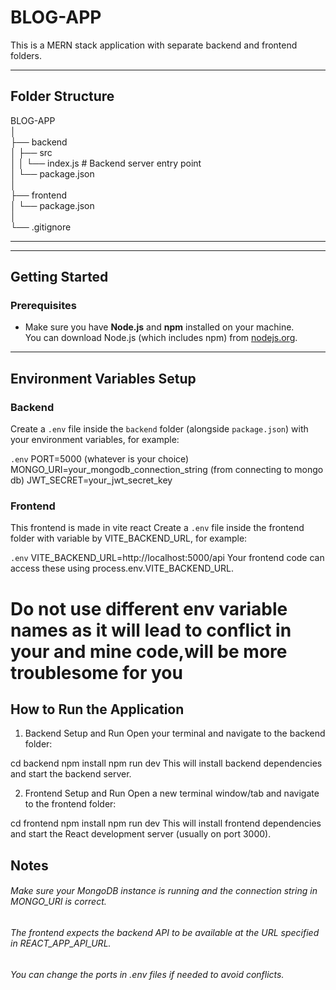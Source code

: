 # BLOG-APP

This is a MERN stack application with separate backend and frontend folders.

---

## Folder Structure

BLOG-APP  
│  
├── backend  
│ ├── src  
│ │ └── index.js  # Backend server entry point  
│ └── package.json  
│  
├── frontend  
│ └── package.json  
│  
└── .gitignore

---


---

## Getting Started

### Prerequisites

- Make sure you have **Node.js** and **npm** installed on your machine.  
  You can download Node.js (which includes npm) from [nodejs.org](https://nodejs.org/).

---

## Environment Variables Setup

### Backend

Create a `.env` file inside the `backend` folder (alongside `package.json`) with your environment variables, for example:

`.env`
PORT=5000 (whatever is your choice)
MONGO_URI=your_mongodb_connection_string (from connecting to mongo db)
JWT_SECRET=your_jwt_secret_key


### Frontend

This frontend is made in vite react
Create a `.env` file inside the frontend folder with variable by VITE_BACKEND_URL, for example:

`.env`
VITE_BACKEND_URL=http://localhost:5000/api
Your frontend code can access these using process.env.VITE_BACKEND_URL.

# Do not use different env variable names as it will lead to conflict in your and mine code,will be more troublesome for you

## How to Run the Application

1. Backend Setup and Run
Open your terminal and navigate to the backend folder:

cd backend
npm install
npm run dev
This will install backend dependencies and start the backend server.

2. Frontend Setup and Run
Open a new terminal window/tab and navigate to the frontend folder:

cd frontend
npm install
npm run dev
This will install frontend dependencies and start the React development server (usually on port 3000).

## Notes
###### Make sure your MongoDB instance is running and the connection string in MONGO_URI is correct.
###### The frontend expects the backend API to be available at the URL specified in REACT_APP_API_URL.
###### You can change the ports in .env files if needed to avoid conflicts.



